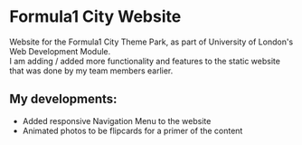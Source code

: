 # Formula1 City Website
Website for the Formula1 City Theme Park, as part of University of London's Web Development Module.   
I am adding / added more functionality and features to the static website that was done by my team members earlier.  

## My developments:  
- Added responsive Navigation Menu to the website  
- Animated photos to be flipcards for a primer of the content
